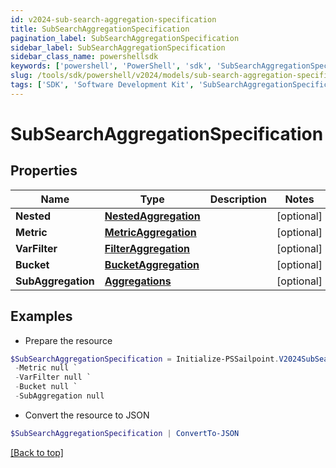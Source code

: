```yaml
---
id: v2024-sub-search-aggregation-specification
title: SubSearchAggregationSpecification
pagination_label: SubSearchAggregationSpecification
sidebar_label: SubSearchAggregationSpecification
sidebar_class_name: powershellsdk
keywords: ['powershell', 'PowerShell', 'sdk', 'SubSearchAggregationSpecification', 'V2024SubSearchAggregationSpecification'] 
slug: /tools/sdk/powershell/v2024/models/sub-search-aggregation-specification
tags: ['SDK', 'Software Development Kit', 'SubSearchAggregationSpecification', 'V2024SubSearchAggregationSpecification']
---
```



# SubSearchAggregationSpecification

## Properties

Name | Type | Description | Notes
------------ | ------------- | ------------- | -------------
**Nested** | [**NestedAggregation**](nested-aggregation) |  | [optional] 
**Metric** | [**MetricAggregation**](metric-aggregation) |  | [optional] 
**VarFilter** | [**FilterAggregation**](filter-aggregation) |  | [optional] 
**Bucket** | [**BucketAggregation**](bucket-aggregation) |  | [optional] 
**SubAggregation** | [**Aggregations**](aggregations) |  | [optional] 

## Examples

- Prepare the resource
```powershell
$SubSearchAggregationSpecification = Initialize-PSSailpoint.V2024SubSearchAggregationSpecification  -Nested null `
 -Metric null `
 -VarFilter null `
 -Bucket null `
 -SubAggregation null
```

- Convert the resource to JSON
```powershell
$SubSearchAggregationSpecification | ConvertTo-JSON
```


[[Back to top]](#) 

